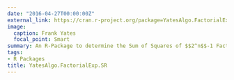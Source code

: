 ```yaml
---
date: "2016-04-27T00:00:00Z"
external_link: https://cran.r-project.org/package=YatesAlgo.FactorialExp.SR
image:
  caption: Frank Yates
  focal_point: Smart
summary: An R-Package to determine the Sum of Squares of $$2^n$$-1 Factorial Effects in a symmetric $$2^n$$ Factorial Experiment.
tags:
- R Packages
title: YatesAlgo.FactorialExp.SR
---
```

